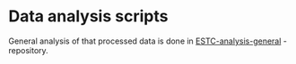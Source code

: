 # Data analysis scripts

General analysis of that processed data is done in [ESTC-analysis-general](https://github.com/COMHIS/estc-analysis-general) -repository.
